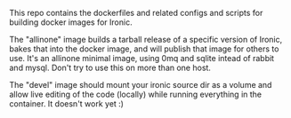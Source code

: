 This repo contains the dockerfiles and related configs and scripts for building
docker images for Ironic. 

The "allinone" image builds a tarball release of a specific version of Ironic,
bakes that into the docker image, and will publish that image for others to
use.  It's an allinone minimal image, using 0mq and sqlite intead of rabbit and
mysql.  Don't try to use this on more than one host.

The "devel" image should mount your ironic source dir as a volume and allow
live editing of the code (locally) while running everything in the container.
It doesn't work yet :)

